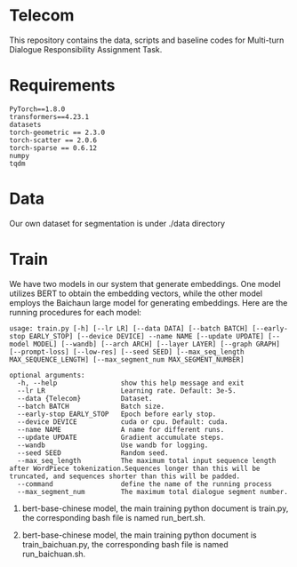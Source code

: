 # Telecom
This repository contains the data, scripts and baseline codes for Multi-turn Dialogue Responsibility Assignment Task.

# Requirements
```
PyTorch==1.8.0
transformers==4.23.1
datasets
torch-geometric == 2.3.0
torch-scatter == 2.0.6
torch-sparse == 0.6.12
numpy
tqdm
```

# Data
Our own dataset for segmentation is under ./data directory

# Train
We have two models in our system that generate embeddings. One model utilizes BERT to obtain the embedding vectors, while the other model employs the Baichaun large model for generating embeddings. Here are the running procedures for each model:
```
usage: train.py [-h] [--lr LR] [--data DATA] [--batch BATCH] [--early-stop EARLY_STOP] [--device DEVICE] --name NAME [--update UPDATE] [--model MODEL] [--wandb] [--arch ARCH] [--layer LAYER] [--graph GRAPH] [--prompt-loss] [--low-res] [--seed SEED] [--max_seq_length MAX_SEQUENCE_LENGTH] [--max_segment_num MAX_SEGMENT_NUMBER]

optional arguments:
  -h, --help                show this help message and exit
  --lr LR					Learning rate. Default: 3e-5.
  --data {Telecom}          Dataset.
  --batch BATCH             Batch size.
  --early-stop EARLY_STOP   Epoch before early stop.
  --device DEVICE           cuda or cpu. Default: cuda.
  --name NAME               A name for different runs.
  --update UPDATE           Gradient accumulate steps.
  --wandb                   Use wandb for logging.
  --seed SEED               Random seed.
  --max_seq_length          The maximum total input sequence length after WordPiece tokenization.Sequences longer than this will be truncated, and sequences shorter than this will be padded.
  --command                 define the name of the running process
  --max_segment_num         The maximum total dialogue segment number.
```

1) bert-base-chinese model, the main training python document is train.py, the corresponding bash file is named run_bert.sh.


2) bert-base-chinese model, the main training python document is train_baichuan.py, the corresponding bash file is named run_baichuan.sh.